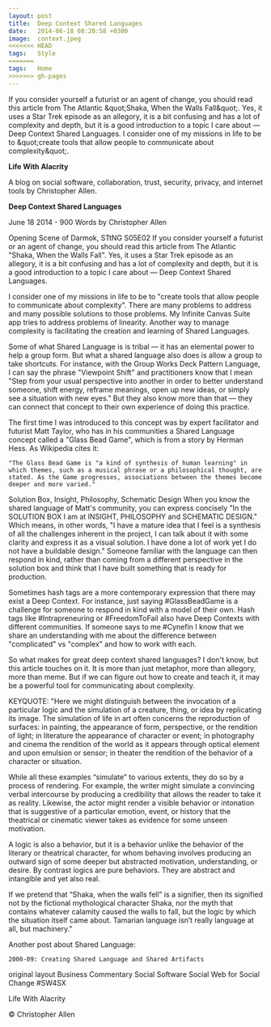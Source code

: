```yaml
---
layout: post
title:  Deep Context Shared Languages
date:   2014-06-18 08:20:58 +0300
image:  context.jpeg
<<<<<<< HEAD
tags:   Style
=======
tags:   Home
>>>>>>> gh-pages
---
```


    
If you consider yourself a futurist or an agent of change, you should read this article from The Atlantic &amp;quot;Shaka, When the Walls Fall&amp;quot;. Yes, it uses a Star Trek episode as an allegory, it is a bit confusing and has a lot of complexity and depth, but it is a good introduction to a topic I care about — Deep Context Shared Languages.
I consider one of my missions in life to be to &amp;quot;create tools that allow people to communicate about complexity&amp;quot;.



**Life With Alacrity**

A blog on social software, collaboration, trust, security, privacy, and internet tools by Christopher Allen.

**Deep Context Shared Languages**

June 18 2014 - 900 Words
by Christopher Allen

Opening Scene of Darmok, STtNG S05E02
If you consider yourself a futurist or an agent of change, you should read this article from The Atlantic "Shaka, When the Walls Fall". Yes, it uses a Star Trek episode as an allegory, it is a bit confusing and has a lot of complexity and depth, but it is a good introduction to a topic I care about — Deep Context Shared Languages.

I consider one of my missions in life to be to "create tools that allow people to communicate about complexity". There are many problems to address and many possible solutions to those problems. My Infinite Canvas Suite app tries to address problems of linearity. Another way to manage complexity is facilitating the creation and learning of Shared Languages.

Some of what Shared Language is is tribal — it has an elemental power to help a group form. But what a shared language also does is allow a group to take shortcuts. For instance, with the Group Works Deck Pattern Language, I can say the phrase "Viewpoint Shift" and practitioners know that I mean "Step from your usual perspective into another in order to better understand someone, shift energy, reframe meanings, open up new ideas, or simply see a situation with new eyes." But they also know more than that — they can connect that concept to their own experience of doing this practice.

The first time I was introduced to this concept was by expert facilitator and futurist Matt Taylor, who has in his communities a Shared Language concept called a "Glass Bead Game", which is from a story by Herman Hess. As Wikipedia cites it:

    "The Glass Bead Game is "a kind of synthesis of human learning" in which themes, such as a musical phrase or a philosophical thought, are stated. As the Game progresses, associations between the themes become deeper and more varied."

Solution Box, Insight, Philosophy, Schematic Design
When you know the shared language of Matt's community, you can express concisely "In the SOLUTION BOX I am at INSIGHT, PHILOSOPHY and SCHEMATIC DESIGN." Which means, in other words, "I have a mature idea that I feel is a synthesis of all the challenges inherent in the project, I can talk about it with some clarity and express it as a visual solution. I have done a lot of work yet I do not have a buildable design." Someone familiar with the language can then respond in kind, rather than coming from a different perspective in the solution box and think that I have built something that is ready for production.

Sometimes hash tags are a more contemporary expression that there may exist a Deep Context. For instance, just saying #‎GlassBeadGame is a challenge for someone to respond in kind with a model of their own. Hash tags like #‎Intrapreneuring or #‎FreedomToFail also have Deep Contexts with different communities. If someone says to me #‎Cynefin I know that we share an understanding with me about the difference between "complicated" vs "complex" and how to work with each.

So what makes for great deep context shared languages? I don't know, but this article touches on it. It is more than just metaphor, more than allegory, more than meme. But if we can figure out how to create and teach it, it may be a powerful tool for communicating about complexity.

KEYQUOTE: "Here we might distinguish between the invocation of a particular logic and the simulation of a creature, thing, or idea by replicating its image. The simulation of life in art often concerns the reproduction of surfaces: in painting, the appearance of form, perspective, or the rendition of light; in literature the appearance of character or event; in photography and cinema the rendition of the world as it appears through optical element and upon emulsion or sensor; in theater the rendition of the behavior of a character or situation.

While all these examples “simulate” to various extents, they do so by a process of rendering. For example, the writer might simulate a convincing verbal intercourse by producing a credibility that allows the reader to take it as reality. Likewise, the actor might render a visible behavior or intonation that is suggestive of a particular emotion, event, or history that the theatrical or cinematic viewer takes as evidence for some unseen motivation.

A logic is also a behavior, but it is a behavior unlike the behavior of the literary or theatrical character, for whom behaving involves producing an outward sign of some deeper but abstracted motivation, understanding, or desire. By contrast logics are pure behaviors. They are abstract and intangible and yet also real.

If we pretend that “Shaka, when the walls fell” is a signifier, then its signified not by the fictional mythological character Shaka, nor the myth that contains whatever calamity caused the walls to fall, but the logic by which the situation itself came about. Tamarian language isn’t really language at all, but machinery."

Another post about Shared Language:

    2000-09: Creating Shared Language and Shared Artifacts

original layout
Business Commentary Social Software Social Web for Social Change #SW4SX

Life With Alacrity

© Christopher Allen
